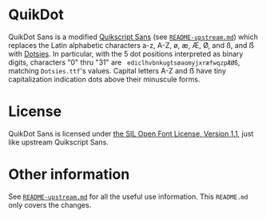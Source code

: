 # QuikDot

QuikDot Sans is a modified [Quikscript
Sans](https://bitbucket.org/pcdandy/quikscript-sans) (see
[`README-upstream.md`](README-upstream.md)) which replaces the Latin
alphabetic characters a-z, A-Z, ø, æ, Æ, Ø, and ß, and ẞ with
[Dotsies](https://dotsies.org). In particular, with the 5 dot
positions interpreted as binary digits, characters "0" thru "31" are `
ediclhvbnkugtsøaomyjxræfwqzpÆØß`, matching `Dotsies.ttf`'s
values. Capital letters A-Z and ẞ have tiny capitalization indication
dots above their minuscule forms.


# License

QuikDot Sans is licensed under [the SIL Open Font License, Version
1.1](LICENSE), just like upstream Quikscript Sans.


# Other information

See [`README-upstream.md`](README-upstream.md) for all the useful use
information. This `README.md` only covers the changes.
